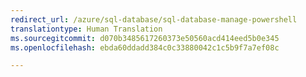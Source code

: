 ```yaml
---
redirect_url: /azure/sql-database/sql-database-manage-powershell
translationtype: Human Translation
ms.sourcegitcommit: d070b3485617260373e50560acd414eed5b0e345
ms.openlocfilehash: ebda60ddadd384c0c33880042c1c5b9f7a7ef08c

--- 
```



<!--HONumber=Feb17_HO3-->


